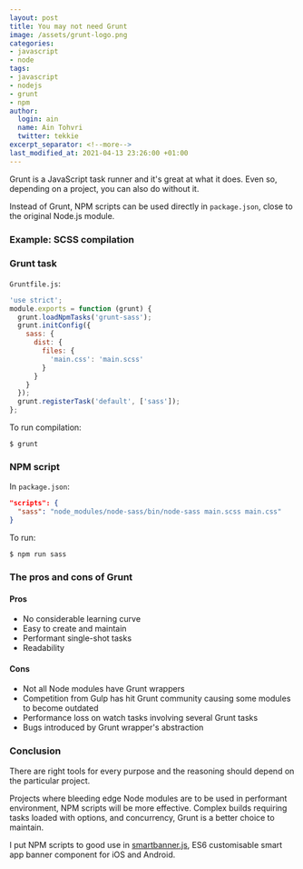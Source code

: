 ```yaml
---
layout: post
title: You may not need Grunt
image: /assets/grunt-logo.png
categories:
- javascript
- node
tags:
- javascript
- nodejs
- grunt
- npm
author:
  login: ain
  name: Ain Tohvri
  twitter: tekkie
excerpt_separator: <!--more-->
last_modified_at: 2021-04-13 23:26:00 +01:00
---
```

Grunt is a JavaScript task runner and it's great at what it does. Even so, depending on a project, you can also do without it.<!--more-->

Instead of Grunt, NPM scripts can be used directly in `package.json`, close to the original Node.js module.

### Example: SCSS compilation

### Grunt task

`Gruntfile.js`:

```javascript
'use strict';
module.exports = function (grunt) {
  grunt.loadNpmTasks('grunt-sass');
  grunt.initConfig({
    sass: {
      dist: {
        files: {
          'main.css': 'main.scss'
        }
      }
    }
  });
  grunt.registerTask('default', ['sass']);
};
```

To run compilation:

```
$ grunt
```

### NPM script

In `package.json`:

```json
"scripts": {
  "sass": "node_modules/node-sass/bin/node-sass main.scss main.css"
}
```

To run:

```
$ npm run sass
```

### The pros and cons of Grunt

#### Pros

- No considerable learning curve
- Easy to create and maintain
- Performant single-shot tasks
- Readability

#### Cons

- Not all Node modules have Grunt wrappers
- Competition from Gulp has hit Grunt community causing some modules to become outdated
- Performance loss on watch tasks involving several Grunt tasks
- Bugs introduced by Grunt wrapper's abstraction

### Conclusion

There are right tools for every purpose and the reasoning should depend on the particular project.

Projects where bleeding edge Node modules are to be used in performant environment, NPM scripts will be more effective. Complex builds requiring tasks loaded with options, and concurrency, Grunt is a better choice to maintain.

I put NPM scripts to good use in [smartbanner.js](https://github.com/ain/smartbanner.js/blob/918049219a39bd1e9d6b139a6019d7ca58f2ef17/package.json#L37-L51 "ECMAScript 6 based component for customisable smart app banners"), ES6 customisable smart app banner component for iOS and Android.
